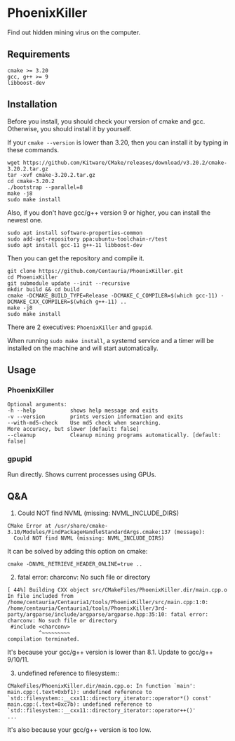 # PhoenixKiller

Find out hidden mining virus on the computer.

## Requirements

```
cmake >= 3.20
gcc, g++ >= 9
libboost-dev
```

## Installation

Before you install, you should check your version of cmake and gcc.
Otherwise, you should install it by yourself.

If your ```cmake --version``` is lower than 3.20, then you can install it by typing in these commands.

```shell
wget https://github.com/Kitware/CMake/releases/download/v3.20.2/cmake-3.20.2.tar.gz
tar -xvf cmake-3.20.2.tar.gz
cd cmake-3.20.2
./bootstrap --parallel=8
make -j8
sudo make install
```

Also, if you don't have gcc/g++ version 9 or higher, you can install the newest one.

```shell
sudo apt install software-properties-common
sudo add-apt-repository ppa:ubuntu-toolchain-r/test
sudo apt install gcc-11 g++-11 libboost-dev
```

Then you can get the repository and compile it.

```shell
git clone https://github.com/Centauria/PhoenixKiller.git
cd PhoenixKiller
git submodule update --init --recursive
mkdir build && cd build
cmake -DCMAKE_BUILD_TYPE=Release -DCMAKE_C_COMPILER=$(which gcc-11) -DCMAKE_CXX_COMPILER=$(which g++-11) ..
make -j8
sudo make install
```

There are 2 executives: ```PhoenixKiller``` and ```gpupid```.

When running ```sudo make install```, a systemd service and a timer will be installed on the machine and will start
automatically.

## Usage

### PhoenixKiller

```
Optional arguments:
-h --help        	shows help message and exits
-v --version     	prints version information and exits
--with-md5-check 	Use md5 check when searching.
More accuracy, but slower [default: false]
--cleanup        	Cleanup mining programs automatically. [default: false]
```

### gpupid

Run directly. Shows current processes using GPUs.

## Q&A

1. Could NOT find NVML (missing: NVML_INCLUDE_DIRS)

```shell
CMake Error at /usr/share/cmake-3.10/Modules/FindPackageHandleStandardArgs.cmake:137 (message):
  Could NOT find NVML (missing: NVML_INCLUDE_DIRS)
```

It can be solved by adding this option on cmake:

```shell
cmake -DNVML_RETRIEVE_HEADER_ONLINE=true ..
```

2. fatal error: charconv: No such file or directory

```shell
[ 44%] Building CXX object src/CMakeFiles/PhoenixKiller.dir/main.cpp.o
In file included from /home/centauria/Centauria1/tools/PhoenixKiller/src/main.cpp:1:0:
/home/centauria/Centauria1/tools/PhoenixKiller/3rd-party/argparse/include/argparse/argparse.hpp:35:10: fatal error: charconv: No such file or directory
 #include <charconv>
          ^~~~~~~~~~
compilation terminated.
```

It's because your gcc/g++ version is lower than 8.1.
Update to gcc/g++ 9/10/11.

3. undefined reference to filesystem::

```shell
CMakeFiles/PhoenixKiller.dir/main.cpp.o: In function `main':
main.cpp:(.text+0xbf1): undefined reference to `std::filesystem::__cxx11::directory_iterator::operator*() const'
main.cpp:(.text+0xc7b): undefined reference to `std::filesystem::__cxx11::directory_iterator::operator++()'
...
```

It's also because your gcc/g++ version is too low.